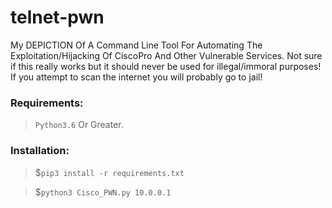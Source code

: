 # telnet-pwn
My DEPICTION Of A Command Line Tool For Automating The Exploitation/Hijacking Of CiscoPro And Other Vulnerable Services.
Not sure if this really works but it should never be used for illegal/immoral purposes!
If you attempt to scan the internet you will probably go to jail!

### Requirements:
> `Python3.6` Or Greater.

### Installation:
> $`pip3 install -r requirements.txt`

> $`python3 Cisco_PWN.py 10.0.0.1`

